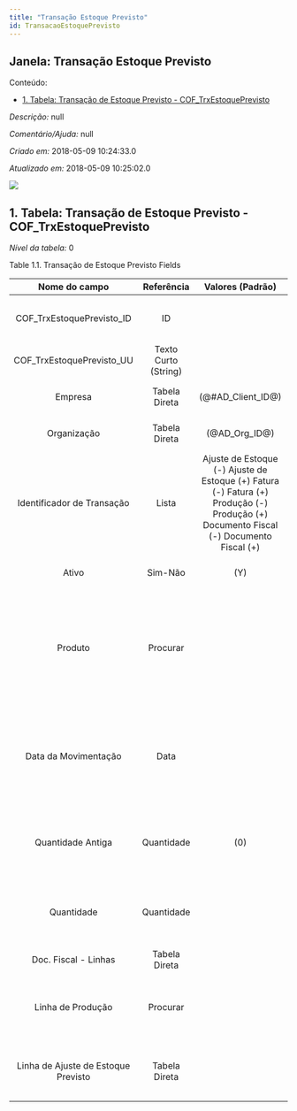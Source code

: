 ```yaml
---
title: "Transação Estoque Previsto"
id: TransacaoEstoquePrevisto
---
```

<div id="d245208e1" class="section chapter">

<div class="titlepage">

<div>

<div>

## Janela: Transação Estoque Previsto

</div>

</div>

</div>

<div class="toc">

<div class="toc-title">

Conteúdo:

</div>

  - <span class="section">[1. Tabela: Transação de Estoque Previsto -
    COF\_TrxEstoquePrevisto](#d245208e23)</span>

</div>

<span class="emphasis">*Descrição:* </span> null

<span class="emphasis">*Comentário/Ajuda:* </span>null

<span class="emphasis"> *Criado em:* </span>2018-05-09 10:24:33.0

<span class="emphasis">*Atualizado em:* </span>2018-05-09 10:25:02.0

![](/img/manual/TransacaoEstoquePrevisto.png)

<div id="d245208e23" class="section section">

<div class="titlepage">

<div>

<div>

## 1. Tabela: Transação de Estoque Previsto - COF\_TrxEstoquePrevisto

</div>

</div>

</div>

<span class="emphasis">*Nível da tabela:* </span>0

</div>

<div id="d245208e30" class="table">

<div class="table-title">

Table 1.1. Transação de Estoque Previsto
Fields

</div>

<div class="table-contents">

|            Nome do campo            |      Referência      |                                                           Valores (Padrão)                                                            |        Chave restritiva         |                                                                          Regra de validação                                                                          |                          Descrição                          |                                                                  Comentário/Ajuda                                                                  |
| :---------------------------------: | :------------------: | :-----------------------------------------------------------------------------------------------------------------------------------: | :-----------------------------: | :------------------------------------------------------------------------------------------------------------------------------------------------------------------: | :---------------------------------------------------------: | :------------------------------------------------------------------------------------------------------------------------------------------------: |
|     COF\_TrxEstoquePrevisto\_ID     |          ID          |                                                                                                                                       |                                 |                                                                                                                                                                      |         Primary Key : Transação de Estoque Previsto         |                                                    Primary Key : Transação de Estoque Previsto                                                     |
|     COF\_TrxEstoquePrevisto\_UU     | Texto Curto (String) |                                                                                                                                       |                                 |                                                                                                                                                                      |                                                             |                                                                                                                                                    |
|               Empresa               |    Tabela Direta     |                                                         (@\#AD\_Client\_ID@)                                                          |                                 |                                                                  AD\_Client.AD\_Client\_ID \< \> 0                                                                   |             (semelhante ao primeiro relatório)              |                                                                (ver o mesmo acima)                                                                 |
|             Organização             |    Tabela Direta     |                                                            (@AD\_Org\_ID@)                                                            |                                 |                                                           (AD\_Org.IsSummary='N' OR AD\_Org.AD\_Org\_ID=0)                                                           |             (semelhante ao primeiro relatório)              |                                                                (ver o mesmo acima)                                                                 |
|     Identificador de Transação      |        Lista         | Ajuste de Estoque (-) Ajuste de Estoque (+) Fatura (-) Fatura (+) Produção (-) Produção (+) Documento Fiscal (-) Documento Fiscal (+) |                                 |                                                                                                                                                                      |                                                             |                                                                                                                                                    |
|                Ativo                |       Sim-Não        |                                                                  (Y)                                                                  |                                 |                                                                                                                                                                      |             (semelhante ao primeiro relatório)              |                                                                (ver o mesmo acima)                                                                 |
|               Produto               |       Procurar       |                                                                                                                                       | MProduct\_COFTrxEstoquePrevisto | M\_Product.IsSummary='N' AND M\_Product.IsActive='Y' AND (M\_Product.Discontinued = 'N' OR (M\_Product.Discontinued = 'Y' AND M\_Product.DiscontinuedAt \> SYSDATE)) |                   Product, Service, Item                    |                                     Identifies an item which is either purchased or sold in this organization.                                     |
|        Data da Movimentação         |         Data         |                                                                                                                                       |                                 |                                                                                                                                                                      |       Date a product was moved in or out of inventory       | The Movement Date indicates the date that a product moved in or out of inventory. This is the result of a shipment, receipt or inventory movement. |
|          Quantidade Antiga          |      Quantidade      |                                                                  (0)                                                                  |                                 |                                                                                                                                                                      | Old current quantity before the processing of M\_CostDetail |                                                                                                                                                    |
|             Quantidade              |      Quantidade      |                                                                                                                                       |                                 |                                                                                                                                                                      |                          Quantity                           |                                 The Quantity indicates the number of a specific product or item for this document.                                 |
|        Doc. Fiscal - Linhas         |    Tabela Direta     |                                                                                                                                       | LBRDocFiscalLine\_COFTrxEstoque |                                                                                                                                                                      |                                                             |                                                                                                                                                    |
|          Linha de Produção          |       Procurar       |                                                                                                                                       | MProductionLine\_COFTrxEstoqueP |                                                                                                                                                                      |           Document Line representing a production           |                          The Production Line indicates the production document line (if applicable) for this transaction                           |
| Linha de Ajuste de Estoque Previsto |    Tabela Direta     |                                                                                                                                       | COFAjusteEstoquePrvstLine\_COFT |                                                                                                                                                                      |      Primary Key : Linha de Ajuste de Estoque Previsto      |                                                 Primary Key : Linha de Ajuste de Estoque Previsto                                                  |

</div>

</div>

  

</div>
